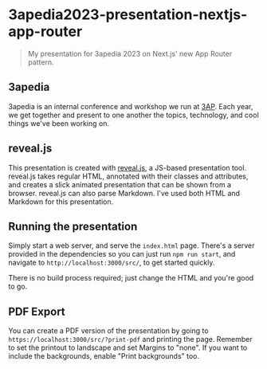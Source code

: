 # 3apedia2023-presentation-nextjs-app-router

> My presentation for 3apedia 2023 on Next.js' new App Router pattern.

## 3apedia

3apedia is an internal conference and workshop we run at [3AP](https://3ap.ch).
Each year, we get together and present to one another the topics, technology, and cool things we've been working on.

## reveal.js

This presentation is created with [reveal.js](https://revealjs.com), a JS-based presentation tool.
reveal.js takes regular HTML, annotated with their classes and attributes, and creates a slick animated presentation that can be shown from a browser.
reveal.js can also parse Markdown. I've used both HTML and Markdown for this presentation.

## Running the presentation

Simply start a web server, and serve the `index.html` page.
There's a server provided in the dependencies so you can just run `npm run start`, and navigate to `http://localhost:3000/src/`, to get started quickly.

There is no build process required; just change the HTML and you're good to go.

## PDF Export

You can create a PDF version of the presentation by going to `https://localhost:3000/src/?print-pdf` and printing the page.
Remember to set the printout to landscape and set Margins to "none". If you want to include the backgrounds, enable "Print backgrounds" too.
